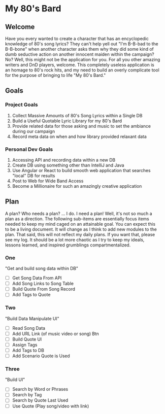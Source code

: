 # My 80's Bard

## Welcome

Have you every wanted to create a character that has an encyclopedic knowledge of 80's song lyrics? They can't help yell out "I'm B-B-bad to the B-B-bone" when another character asks them why they did some kind of dumb seductive action on another innocent maiden within the campaign? No? Well, this might not be the application for you. For all you other amazing writers and DnD players, welcome. This completely useless application is an homage to 80's rock hits, and my need to build an overly complicate tool for the purpose of bringing to life "My 80's Bard."

## Goals

### Project Goals

1. Collect Massive Amounts of 80's Song Lyrics within a Single DB
2. Build a Useful Quotable Lyric Library for my 80's Bard
3. Provide related data for those asking and music to set the ambiance during our campaign
4. Record meta data on when and how library provided relaxant data

### Personal Dev Goals

1. Accessing API and recording data within a new DB
2. Create DB using something other than IntelliJ and Java
3. Use Angular or React to build smooth web application that searches "local" DB for results
4. Post to Web for Wide Band Access
5. Become a Millionaire for such an amazingly creative application

## Plan

A plan? Who needs a plan? ... I do. I need a plan!
Well, it's not so much a plan as a direction. The following sub-items are essentially focus items needed to keep my mind caged on an attainable goal. You can expect this to be a living document. It will change as I think to add new modules to the plan. That said, this will not reflect my daily plans. If you want that, please see my log. It should be a lot more chaotic as I try to keep my ideals, lessons learned, and inspired grumblings compartmentalized.

### One

"Get and build song data within DB"

- [ ] Get Song Data From API
- [ ] Add Song Links to Song Table
- [ ] Build Quote From Song Record
- [ ] Add Tags to Quote

### Two

"Build Data Manipulate UI"

- [ ] Read Song Data
- [ ] Add URL Link (of music video or song) Btn
- [ ] Build Quote UI
- [ ] Assign Tags
- [ ] Add Tags to DB
- [ ] Add Scenario Quote is Used

### Three

"Build UI"

- [ ] Search by Word or Phrases
- [ ] Search by Tag
- [ ] Search by Quote Last Used
- [ ] Use Quote (Play song/video with link)
